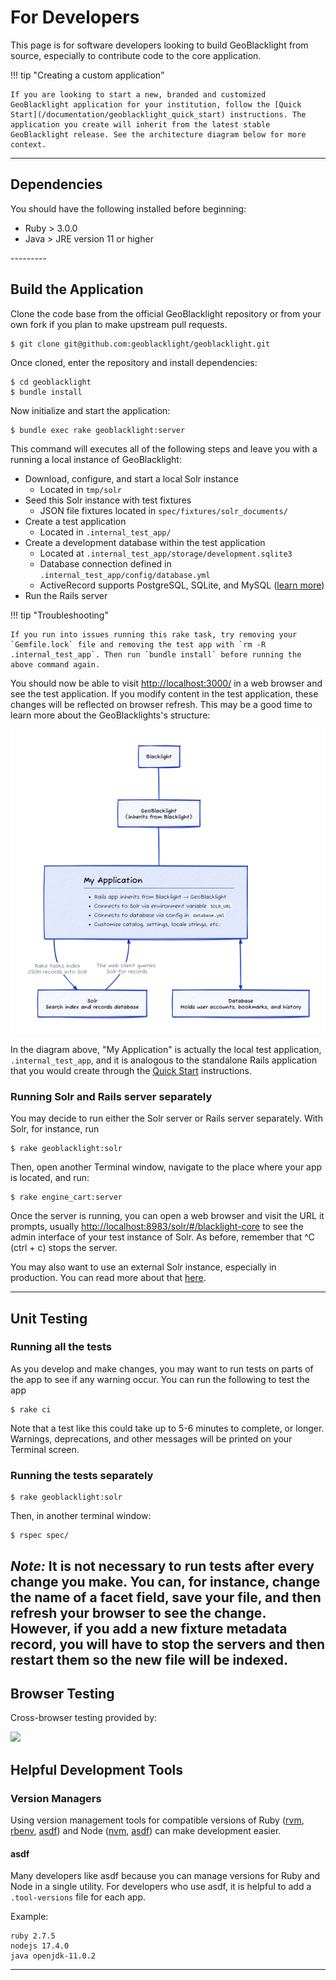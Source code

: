 
# For Developers

This page is for software developers looking to build GeoBlacklight from source, especially to contribute code to the core application.

!!! tip "Creating a custom application"

    If you are looking to start a new, branded and customized GeoBlacklight application for your institution, follow the [Quick Start](/documentation/geoblacklight_quick_start) instructions. The application you create will inherit from the latest stable GeoBlacklight release. See the architecture diagram below for more context.

---------

## Dependencies

You should have the following installed before beginning:

<ul>
    <li>Ruby > 3.0.0</li>
    <li>Java > JRE version 11 or higher</li>
</ul>
---------

## Build the Application

Clone the code base from the official GeoBlacklight repository or from your own fork if you plan to make upstream pull requests.

```
$ git clone git@github.com:geoblacklight/geoblacklight.git
```

Once cloned, enter the repository and install dependencies:

```
$ cd geoblacklight
$ bundle install
```

Now initialize and start the application:

```
$ bundle exec rake geoblacklight:server
```

This command will executes all of the following steps and leave you with a running a local instance of GeoBlacklight:

- Download, configure, and start a local Solr instance
    - Located in `tmp/solr`
- Seed this Solr instance with test fixtures
    - JSON file fixtures located in `spec/fixtures/solr_documents/`
- Create a test application
    - Located in `.internal_test_app/`
- Create a development database within the test application
    - Located at `.internal_test_app/storage/development.sqlite3`
    - Database connection defined in `.internal_test_app/config/database.yml`
    - ActiveRecord supports PostgreSQL, SQLite, and MySQL ([learn more](https://guides.rubyonrails.org/configuring.html#configuring-a-database))
- Run the Rails server

!!! tip "Troubleshooting"

    If you run into issues running this rake task, try removing your `Gemfile.lock` file and removing the test app with `rm -R .internal_test_app`. Then run `bundle install` before running the above command again.

You should now be able to visit [http://localhost:3000/](http://localhost:3000/) in a web browser and see the test application. If you modify content in the test application, these changes will be reflected on browser refresh. This may be a good time to learn more about the GeoBlacklights's structure:

![./img/geoblacklight-structure.png](./img/geoblacklight-structure.png)

In the diagram above, "My Application" is actually the local test application, `.internal_test_app`, and it is analogous to the standalone Rails application that you would create through the [Quick Start](/documentation/geoblacklight_quick_start) instructions.

### Running Solr and Rails server separately

You may decide to run either the Solr server or Rails server separately. With Solr, for instance, run
```
$ rake geoblacklight:solr
```
Then, open another Terminal window, navigate to the place where your app is located, and run:
```
$ rake engine_cart:server
```
Once the server is running, you can open a web browser and visit the URL it prompts, usually [http://localhost:8983/solr/#/blacklight-core](http://localhost:8983/solr/#/blacklight-core) to see the admin interface of your test instance of Solr. As before, remember that ^C (ctrl + c) stops the server.

You may also want to use an external Solr instance, especially in production. You can read more about that [here](/documentation/external_solr).

---------

## Unit Testing

### Running all the tests
As you develop and make changes, you may want to run tests on parts of the app to see if any warning occur. You can run the following to test the app
```
$ rake ci
```
Note that a test like this could take up to 5-6 minutes to complete, or longer. Warnings, deprecations, and other messages will be printed on your Terminal screen.

### Running the tests separately
```
$ rake geoblacklight:solr
```
Then, in another terminal window:
```
$ rspec spec/
```
*Note:* It is not necessary to run tests after every change you make. You can, for instance, change the name of a facet field, save your file, and then refresh your browser to see the change. However, if you add a new fixture metadata record, you will have to stop the servers and then restart them so the new file will be indexed.
---------

## Browser Testing

Cross-browser testing provided by:

<a href="https://www.browserstack.com/"><img src="https://user-images.githubusercontent.com/784196/43614155-d65e3f98-9677-11e8-8ecf-89f0746f91e0.png" width="150"></a>

## Helpful Development Tools

### Version Managers
Using version management tools for compatible versions of Ruby ([rvm](https://rvm.io/), [rbenv](https://github.com/rbenv/rbenv/), [asdf](https://asdf-vm.com/)) and Node ([nvm](https://github.com/nvm-sh/nvm/blob/master/README.md), [asdf](https://asdf-vm.com/)) can make development easier.

#### asdf
Many developers like asdf because you can manage versions for Ruby and Node in a single utility. For developers who use asdf, it is helpful to add a `.tool-versions` file for each app.

Example:
```
ruby 2.7.5
nodejs 17.4.0
java openjdk-11.0.2
```

---
